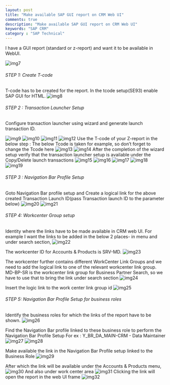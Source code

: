 ```yaml
---
layout: post
title: "Make available SAP GUI report on CRM Web UI"
comments: true
description: "Make available SAP GUI report on CRM Web UI"
keywords: "SAP CRM"
category : "SAP Technical"
---
```


I have a GUI report (standard or z-report) and want it to be available in WebUI. <br/>

![img7](https://a6unraj.github.io/assets/images/img7.jpg)

###### STEP 1: Create T-code <br/>

T-code has to be created for the report. In the tcode setup(SE93) enable SAP GUI for HTML.
![img8](https://a6unraj.github.io/assets/images/img8.jpg)

###### STEP 2 : Transaction Launcher Setup <br/>
Configure transaction launcher using wizard and generate launch transaction ID.

![img9](https://a6unraj.github.io/assets/images/img9.jpg)
![img10](https://a6unraj.github.io/assets/images/img10.jpg)
![img11](https://a6unraj.github.io/assets/images/img11.jpg)
![img12](https://a6unraj.github.io/assets/images/img12.jpg)
Use the T-code of your Z-report in the below step : The below Tcode is taken for example, so don’t forget to change the Tcode here
![img13](https://a6unraj.github.io/assets/images/img13.jpg)
![img14](https://a6unraj.github.io/assets/images/img14.jpg)
After the completion of the wizard setup verify that the transaction launcher setup is available under the Copy/Delete launch transactions
![img15](https://a6unraj.github.io/assets/images/img15.jpg)
![img16](https://a6unraj.github.io/assets/images/img16.jpg)
![img17](https://a6unraj.github.io/assets/images/img17.jpg)
![img18](https://a6unraj.github.io/assets/images/img18.jpg)
![img19](https://a6unraj.github.io/assets/images/img19.jpg)

###### STEP 3 : Navigation Bar Profile Setup <br/>
Goto Navigation Bar profile setup and Create a logical link for the above created Transaction Launch ID(pass Transaction launch ID to the parameter below)
![img20](https://a6unraj.github.io/assets/images/img20.jpg)
![img21](https://a6unraj.github.io/assets/images/img21.jpg)

###### STEP 4: Workcenter Group setup <br/>
Identity where the links have to be made available in CRM web UI.
For example I want the links to be added in the below 2 places- in menu and under search section,
![img22](https://a6unraj.github.io/assets/images/img22.jpg)

The workcenter ID for Accounts & Products is SRV-MD.
![img23](https://a6unraj.github.io/assets/images/img23.jpg)

The workcenter further contains different WorkCenter Link Groups and we need to add the logical link to one of the relevant workcenter link group.
MD-BP-SR is the workcenter link group for Business Partner Search, so we have to use that to bring the link under search section
![img24](https://a6unraj.github.io/assets/images/img24.jpg)

Insert the logic link to the work center link group id
![img25](https://a6unraj.github.io/assets/images/img25.jpg)

###### STEP 5: Navigation Bar Profile Setup for business roles <br/>
Identify the business roles for which the links of the report have to be shown.
![img26](https://a6unraj.github.io/assets/images/img26.jpg)

Find the Navigation Bar profile linked to these business role to perform the Navigation Bar Profile Setup
For ex : Y_BR_DA_MAIN-CRM - Data Maintainer
![img27](https://a6unraj.github.io/assets/images/img27.jpg)
![img28](https://a6unraj.github.io/assets/images/img28.jpg)

Make available the link in the Navigation Bar Profile setup linked to the Business Role
![img29](https://a6unraj.github.io/assets/images/img29.jpg)

After which the link will be available under the Accounts & Products menu, 
![img30](https://a6unraj.github.io/assets/images/img30.jpg)
And also under work center area
![img31](https://a6unraj.github.io/assets/images/img31.jpg)
Clicking the link will open the report in the web UI frame
![img32](https://a6unraj.github.io/assets/images/img32.jpg)

<div class="divider"></div>

